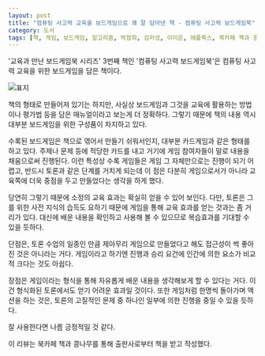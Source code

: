 ```yaml
---
layout: post
title: "컴퓨팅 사고력 교육을 보드게임으로 꽤 잘 담아낸 책 - 컴퓨팅 사고력 보드게임북"
category: 도서
tags: [책, 게임, 보드게임, 알고리즘, 박점희, 김미성, 이미은, 애플북스, 북카페 책과 콩나무, 서평]
---
```


'교육과 만난 보드게임북 시리즈' 3번째 책인
'컴퓨팅 사고력 보드게임북'은
컴퓨팅 사고력 교육을 위한 보드게임을 담은 책이다.

![표지](https://images2.imgbox.com/df/5a/Jg7xkMda_o.jpg)

책의 형태로 만들어져 있기는 하지만,
사실상 보드게임과 그것을 교육에 활용하는 방법이나 평가법 등을 담은 매뉴얼이라고 보는게 더 정확하다.
그렇기 때문에 책의 내용 역시 대부분 보드게임을 위한 구성품이 차지하고 있다.

수록된 보드게임은 책으로 엮어서 만들기 쉬워서인지,
대부분 카드게임과 같은 형태를 하고 있다.
주제나 문제 등에 적당한 카드를 내고
거기에 게임 참여자들이 말로 내용을 채움으로써 진행된다.
이런 특성상 수록 게임들은 게임 그 자체만으로는 진행이 되기 어렵고,
반드시 토론과 같은 단계를 거치게 되는데
이 점은 다분히 게임으로서가 아니라 교육쪽에 더욱 중점을 두고 만들었다는 생각을 하게 했다.

당연히 그렇기 때문에 소정의 교육 효과는 확실히 얻을 수 있어 보인다.
다만, 토론은 그를 위한 사전 지식의 습득도 요하기 때문에
게임을 통해 교육 효과를 얻는 것과는 좀 거리가 있다.
대신에 배운 내용을 확인하고 사용해 볼 수 있으므로 복습효과를 기대할 수 있을 듯하다.

단점은, 토론 수업의 일종인 만큼 제아무리 게임으로 만들었다고 해도 접근성이 썩 좋아진 것은 아니라는 거다.
게임이라고 하기엔 진행과 승리 요건에 인간에 의한 요소가 비교적 크다는 것도 아쉽다.

장점은 게임이라는 형식을 통해 자유롭게 배운 내용을 생각해보게 할 수 있다는 거다.
이건 형식화된 토론에서도 얻기 어려운 효과일 것이다.
또한 게임처럼 한명씩 돌아가며 액션을 하는 것은,
토론의 고질적인 문제 중 하나인 일부에 의한 진행을 중일 수 있을 듯하다.

잘 사용한다면 나름 긍정적일 것 같다.



<div class="im im-info">
이 리뷰는 북카페 책과 콩나무를 통해 출판사로부터 책을 받고 작성했다.
</div>

